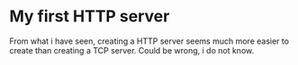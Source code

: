 # My first HTTP server
From what i have seen, creating a HTTP server seems much more easier to create than creating a TCP server. Could be wrong, i do not know.
